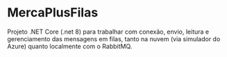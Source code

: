 # MercaPlusFilas
Projeto .NET Core (.net 8) para trabalhar com conexão, envio, leitura e gerenciamento das mensagens em filas, tanto na nuvem (via simulador do Azure) quanto localmente com o RabbitMQ.
